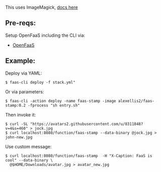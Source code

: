 This uses ImageMagick, [docs here](http://www.imagemagick.org/Usage/annotating/#wmark_image)

## Pre-reqs:

Setup OpenFaaS including the CLI via:

* [OpenFaaS](https://www.openfaas.com/)

## Example:

Deploy via YAML:

```
$ faas-cli deploy -f stack.yml"
```

Or via parameters:

```
$ faas-cli -action deploy -name faas-stamp -image alexellis2/faas-stamp:0.2 -fprocess "sh entry.sh"
```

Then invoke it:

```
$ curl -SL "https://avatars2.githubusercontent.com/u/8311848?v=4&s=460" > jock.jpg
$ curl localhost:8080/function/faas-stamp --data-binary @jock.jpg > john-new.jpg
```

Use custom message:

```
$ curl localhost:8080/function/faas-stamp  -H "X-Caption: FaaS is cool" --data-binary \
  @$HOME/Downloads/avatar.jpg > avatar_new.jpg 
```

